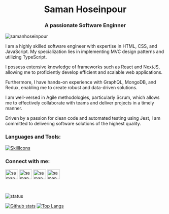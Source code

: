 <h1 align="center">Saman Hoseinpour</h1>
<h3 align="center">A passionate Software Enginner</h3>

<p align="left"> <img src="https://komarev.com/ghpvc/?username=samanhoseinpour&label=Profile%20views&color=0e75b6&style=flat" alt="samanhoseinpour
" /> </p>

I am a highly skilled software engineer with expertise in HTML, CSS, and JavaScript. My specialization lies in implementing MVC design patterns and utilizing TypeScript.

I possess extensive knowledge of frameworks such as React and NextJS, allowing me to proficiently develop efficient and scalable web applications.

Furthermore, I have hands-on experience with GraphQL, MongoDB, and Redux, enabling me to create robust and data-driven solutions.

I am well-versed in Agile methodologies, particularly Scrum, which allows me to effectively collaborate with teams and deliver projects in a timely manner.

Driven by a passion for clean code and automated testing using Jest, I am committed to delivering software solutions of the highest quality.

<h3 align="left">Languages and Tools:</h3>

[![SkillIcons](https://skillicons.dev/icons?i=html,css,tailwind,js,react,redux,materialui,nextjs,vercel,graphql,jest,mongodb,ts,regex,solidity,vscode,vite,github,netlify)](https://skillicons.dev)<br/>

<h3 align="left">Connect with me:</h3>

<p align="left">
<a href="https://dev.to/samanhoseinpour" target="blank"><img align="center" src="https://raw.githubusercontent.com/rahuldkjain/github-profile-readme-generator/master/src/images/icons/Social/devto.svg" alt="samanhoseinpour" height="30" width="40" /></a>
<a href="https://twitter.com/samanhsn1/" target="blank"><img align="center" src="https://raw.githubusercontent.com/rahuldkjain/github-profile-readme-generator/master/src/images/icons/Social/twitter.svg" alt="samanhoseinpour" height="30" width="40" /></a>
<a href="https://www.linkedin.com/in/saman-hoseinpour-202280221/" target="blank"><img align="center" src="https://raw.githubusercontent.com/rahuldkjain/github-profile-readme-generator/master/src/images/icons/Social/linked-in-alt.svg" alt="samanhoseinpour" height="30" width="40" /></a>
<a href="https://www.instagram.com/samanhoseinpour.sol/" target="blank"><img align="center" src="https://raw.githubusercontent.com/rahuldkjain/github-profile-readme-generator/master/src/images/icons/Social/instagram.svg" alt="samanhoseinpour" height="30" width="40" /></a>
</p>
<br/>

![status](https://nocache.advaith.workers.dev?url=https://img.shields.io/endpoint?url=https://dev.discordprofiles.me/api/badge/status/276544649148235776?simple=true) 


<a href="#">![Github stats](https://github-readme-stats.vercel.app/api?username=samanhoseinpour&theme=white&count_private=true&hide_border=true&line_height=20)</a>
<a href="#">![Top Langs](https://github-readme-stats.vercel.app/api/top-langs/?username=samanhoseinpour&layout=compact&theme=white&count_private=true&hide_border=true)</a>
